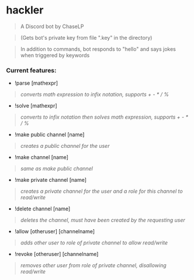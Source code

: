 # hackler
> 
> A Discord bot by ChaseLP

> (Gets bot's private key from file ".key" in the directory)

> In addition to commands, bot responds to "hello" and says jokes when triggered by keywords

### Current features:
- !parse [mathexpr]
> *converts math expression to infix notation, supports + - \* / %*
- !solve [mathexpr]
> *converts to infix notation then solves math expression, supports + - \* / %*
- !make public channel [name]
> *creates a public channel for the user*
- !make channel [name]
> *same as make public channel*
- !make private channel [name]
> *creates a private channel for the user and a role for this channel to read/write*
- !delete channel [name]
> *deletes the channel, must have been created by the requesting user*
- !allow [otheruser] [channelname]
> *adds other user to role of private channel to allow read/write*
- !revoke [otheruser] [channelname]
> *removes other user from role of private channel, disallowing read/write*
